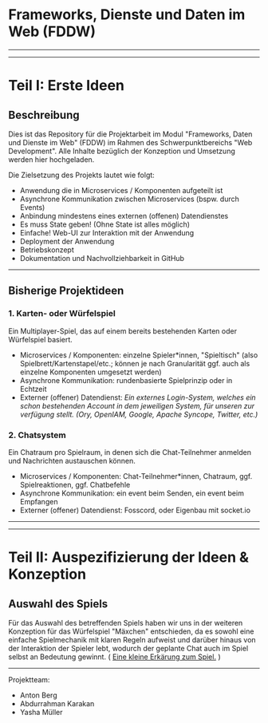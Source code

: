 # Frameworks, Dienste und Daten im Web (FDDW)

***
***

# Teil I: Erste Ideen

## Beschreibung

Dies ist das Repository für die Projektarbeit im Modul "Frameworks, Daten und Dienste im Web" (FDDW) im Rahmen des Schwerpunktbereichs "Web Development". Alle Inhalte bezüglich der Konzeption und Umsetzung werden hier hochgeladen.

Die Zielsetzung des Projekts lautet wie folgt:

* Anwendung die in Microservices / Komponenten aufgeteilt ist
* Asynchrone Kommunikation zwischen Microservices (bspw. durch Events)
* Anbindung mindestens eines externen (offenen) Datendienstes
* Es muss State geben! (Ohne State ist alles möglich)
* Einfache! Web-UI zur Interaktion mit der Anwendung
* Deployment der Anwendung
* Betriebskonzept
* Dokumentation und Nachvollziehbarkeit in GitHub

***

## Bisherige Projektideen

### 1. Karten- oder Würfelspiel

Ein Multiplayer-Spiel, das auf einem bereits bestehenden Karten oder Würfelspiel basiert.

* Microservices / Komponenten: einzelne Spieler*innen, "Spieltisch" (also Spielbrett/Kartenstapel/etc.; können je nach Granularität ggf. auch als einzelne Komponenten umgesetzt werden)
* Asynchrone Kommunikation: rundenbasierte Spielprinzip oder in Echtzeit
* Externer (offener) Datendienst: _Ein externes Login-System, welches ein schon bestehenden Account in dem jeweiligen System, für unseren zur verfügung stellt. (Ory, OpenIAM, Google, Apache Syncope, Twitter, etc.)_

### 2. Chatsystem

Ein Chatraum pro Spielraum, in denen sich die Chat-Teilnehmer anmelden und Nachrichten austauschen können.

* Microservices / Komponenten: Chat-Teilnehmer*innen, Chatraum, ggf. Spielreaktionen, ggf. Chatbefehle
* Asynchrone Kommunikation: ein event beim Senden, ein event beim Empfangen
* Externer (offener) Datendienst: Fosscord, oder Eigenbau mit socket.io

***
***

# Teil II: Auspezifizierung der Ideen & Konzeption

## Auswahl des Spiels

Für das Auswahl des betreffenden Spiels haben wir uns in der weiteren Konzeption für das Würfelspiel "Mäxchen" entschieden, da es sowohl eine einfache Spielmechanik mit klaren Regeln aufweist und darüber hinaus von der Interaktion der Spieler lebt, wodurch der geplante Chat auch im Spiel selbst an Bedeutung gewinnt. ( [Eine kleine Erkärung zum Spiel.](https://www.abenteuerfreundschaft.de/wuerfelspiel-maexchen/) )

***

Projektteam:

* Anton Berg
* Abdurrahman Karakan
* Yasha Müller
